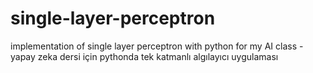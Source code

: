 # single-layer-perceptron
implementation of single layer perceptron with python for my AI class - yapay zeka dersi için pythonda tek katmanlı algılayıcı uygulaması
